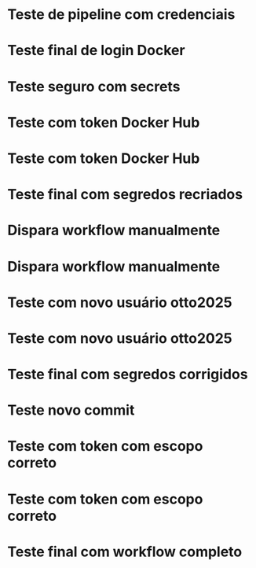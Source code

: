 # Teste de pipeline com credenciais
# Teste final de login Docker
# Teste seguro com secrets
# Teste com token Docker Hub
# Teste com token Docker Hub
# Teste final com segredos recriados
# Dispara workflow manualmente
# Dispara workflow manualmente
# Teste com novo usuário otto2025
# Teste com novo usuário otto2025
# Teste final com segredos corrigidos
# Teste novo commit
# Teste com token com escopo correto
# Teste com token com escopo correto
# Teste final com workflow completo
